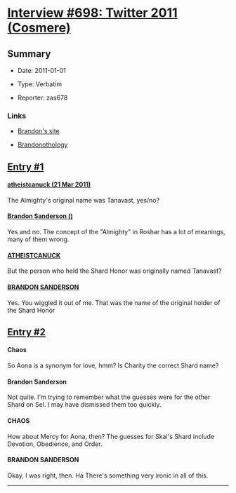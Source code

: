 # [Interview #698: Twitter 2011 (Cosmere)](https://www.theoryland.com/intvmain.php?i=698)

## Summary

- Date: 2011-01-01

- Type: Verbatim

- Reporter: zas678

### Links

- [Brandon's site](http://brandonsanderson.com/tweets-march-21-march-25/)

- [Brandonothology](https://sites.google.com/site/brandonothology/brandonothology/part-3)


## [Entry #1](./t-698/1)

#### [atheistcanuck (21 Mar 2011)](https://twitter.com/atheistcanuck/status/49636721381486592)

The Almighty's original name was Tanavast, yes/no?

#### [Brandon Sanderson ()](https://twitter.com/BrandSanderson/status/49639631238598656)

Yes and no. The concept of the "Almighty" in Roshar has a lot of meanings, many of them wrong.

#### [ATHEISTCANUCK](https://twitter.com/atheistcanuck/status/49639901079150592)

But the person who held the Shard Honor was originally named Tanavast?

#### [BRANDON SANDERSON](https://twitter.com/BrandSanderson/status/49647539623952384)

Yes. You wiggled it out of me. That was the name of the original holder of the Shard Honor

## [Entry #2](./t-698/2)

#### Chaos

So Aona is a synonym for love, hmm? Is Charity the correct Shard name?

#### Brandon Sanderson

Not quite. I'm trying to remember what the guesses were for the other Shard on Sel. I may have dismissed them too quickly.

#### CHAOS

How about Mercy for Aona, then? The guesses for Skai's Shard include Devotion, Obedience, and Order.

#### BRANDON SANDERSON

Okay, I was right, then. Ha There's something very ironic in all of this.


---

